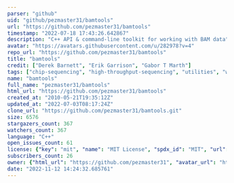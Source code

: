 ```yaml
---
parser: "github"
uid: "github/pezmaster31/bamtools"
url: "https://github.com/pezmaster31/bamtools"
timestamp: "2022-07-18 17:43:26.642867"
description: "C++ API & command-line toolkit for working with BAM data"
avatar: "https://avatars.githubusercontent.com/u/282978?v=4"
repo_url: "https://github.com/pezmaster31/bamtools"
title: "bamtools"
credit: ["Derek Barnett", "Erik Garrison", "Gabor T Marth"]
tags: ["chip-sequencing", "high-throughput-sequencing", "utilities", "wgs-analysis"]
name: "bamtools"
full_name: "pezmaster31/bamtools"
html_url: "https://github.com/pezmaster31/bamtools"
created_at: "2010-05-21T19:35:12Z"
updated_at: "2022-07-03T08:17:24Z"
clone_url: "https://github.com/pezmaster31/bamtools.git"
size: 6576
stargazers_count: 367
watchers_count: 367
language: "C++"
open_issues_count: 61
license: {"key": "mit", "name": "MIT License", "spdx_id": "MIT", "url": "https://api.github.com/licenses/mit", "node_id": "MDc6TGljZW5zZTEz"}
subscribers_count: 26
owner: {"html_url": "https://github.com/pezmaster31", "avatar_url": "https://avatars.githubusercontent.com/u/282978?v=4", "login": "pezmaster31", "type": "User"}
date: "2022-11-12 14:24:32.685761"
---
```

